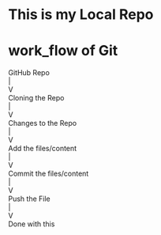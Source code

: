 # This is my Local Repo
# work_flow of Git

GitHub Repo <br>
    |<br>
    V<br>
Cloning the Repo<br>
    |<br>
    V<br>
Changes to the Repo<br>
    |<br>
    V<br>
Add the files/content<br>
    |<br>
    V<br>
Commit the files/content<br>
    |<br>
    V<br>
Push the File<br>
    |<br>
    V<br>
Done with this<br>
